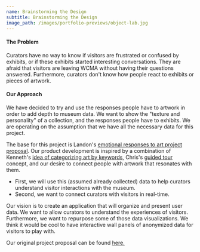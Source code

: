 ```yaml
---
name: Brainstorming the Design
subtitle: Brainstorming the Design
image_path: /images/portfolio-previews/object-lab.jpg
--- 
```


#### The Problem

Curators have no way to know if visitors are frustrated or confused by exhibits, or if these exhibits started interesting conversations. They are afraid that visitors are leaving WCMA without having their questions answered. Furthermore, curators don't know how people react to exhibits or pieces of artwork.

#### Our Approach
We have decided to try and use the responses people have to artwork in order to add depth to museum data. We want to show the "texture and personality" of a collection, and the responses people have to exhibits. We are operating on the assumption that we have all the necessary data for this project.

The base for this project is Landon's [emotional responses to art project proposal](https://londonmeanswild.github.io/CS376/CSCI376/project-proposal/). Our product development is inspired by a combination of Kenneth's [idea of categorizing art by keywords](https://kennethan12.github.io/project/project-proposal/), Chris's [guided tour](https://cla1.github.io/2018-09-21-project-proposal/) concept, and our desire to connect people with artwork that resonates with them. 
 
* First, we will use this (assumed already collected) data to help curators understand visitor interactions with the museum.
* Second, we want to connect curators with visitors in real-time.

Our vision is to create an application that will organize and present user data. We want to allow curators to understand the experiences of visitors. Furthermore, we want to repurpose some of those data visualizations. We think it would be cool to have interactive wall panels of anonymized data for visitors to play with.

Our original project proposal can be found [here.](https://londonmeanswild.github.io/museum-experience/2018/09/28/initial-proj-proposal/)
